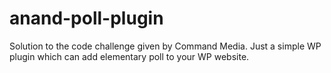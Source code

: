 # anand-poll-plugin
Solution to the code challenge given by Command Media. Just a simple WP plugin which can add elementary poll to your WP website.

